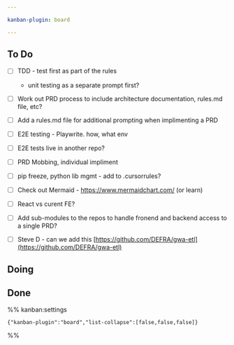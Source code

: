 ```yaml
---

kanban-plugin: board

---
```


## To Do

- [ ] TDD - test first as part of the rules
	- unit testing as a separate prompt first?
- [ ] Work out PRD process to include architecture documentation, rules.md file, etc?
- [ ] Add a rules.md file for additional prompting when implimenting a PRD
- [ ] E2E testing - Playwrite. how, what env
- [ ] E2E tests live in another repo?
- [ ] PRD Mobbing, individual impliment
- [ ] pip freeze, python lib mgmt - add to .cursorrules?
- [ ] Check out Mermaid - https://www.mermaidchart.com/ (or learn)
- [ ] React vs curent FE?
- [ ] Add sub-modules to the repos to handle fronend and backend access to a single PRD?
- [ ] Steve D - can we add this 
	[https://github.com/DEFRA/gwa-etl](https://github.com/DEFRA/gwa-etl)


## Doing



## Done





%% kanban:settings
```
{"kanban-plugin":"board","list-collapse":[false,false,false]}
```
%%